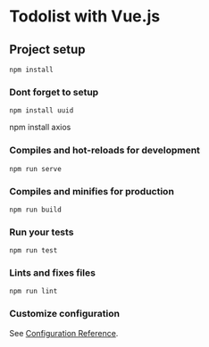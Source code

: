 # Todolist with Vue.js

## Project setup
```
npm install
```

### Dont forget to setup
```
npm install uuid
```
npm install axios
<!-- As Root -->

### Compiles and hot-reloads for development
```
npm run serve
```

### Compiles and minifies for production
```
npm run build
```

### Run your tests
```
npm run test
```

### Lints and fixes files
```
npm run lint
```

### Customize configuration
See [Configuration Reference](https://cli.vuejs.org/config/).
